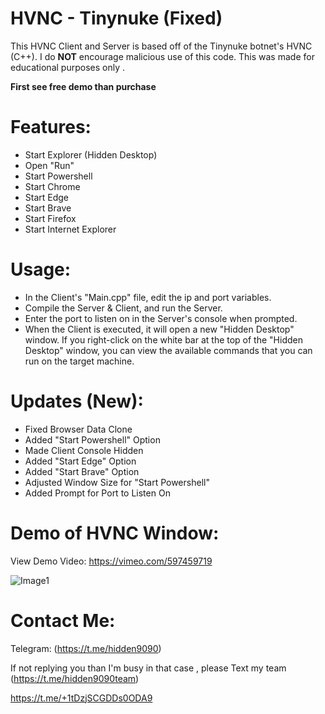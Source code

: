 # HVNC - Tinynuke   (Fixed)        
This HVNC Client and Server is based off of the Tinynuke botnet's HVNC (C++). 
I do **NOT** encourage malicious use of this code. This was made for educational purposes only .                         
                    
 **First see free demo than purchase**     
 
     
 
# Features:        
- Start Explorer (Hidden Desktop)  
- Open "Run"
- Start Powershell
- Start Chrome 
- Start Edge
- Start Brave
- Start Firefox   
- Start Internet Explorer

# Usage:
- In the Client's "Main.cpp" file, edit the ip and port variables.
- Compile the Server & Client, and run the Server. 
- Enter the port to listen on in the Server's console when prompted.
- When the Client is executed, it will open a new "Hidden Desktop" window. If you right-click on the white bar at the top of the "Hidden Desktop" window, you can view the available commands that you can run on the target machine.

# Updates (New): 

- Fixed Browser Data Clone
- Added "Start Powershell" Option
- Made Client Console Hidden
- Added "Start Edge" Option
- Added "Start Brave" Option
- Adjusted Window Size for "Start Powershell"
- Added Prompt for Port to Listen On

# Demo of HVNC Window:
View Demo Video: https://vimeo.com/597459719

![Image1](https://i.ibb.co/JxMn3j4/image.png)

# Contact Me:     
  
Telegram: (https://t.me/hidden9090)

If not replying you than  I'm busy in that case , please 
Text my team 
(https://t.me/hidden9090team)



https://t.me/+1tDzjSCGDDs0ODA9
